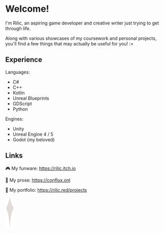 # Welcome! 
I'm Rilic, an aspiring game developer and creative writer just trying to get through life.

Along with various showcases of my coursework and personal projects, you'll find a few things that may actually be useful for you! :>

## Experience

Languages:
- C#
- C++
- Kotlin
- Unreal Blueprints
- GDScript
- Python

Engines: 
- Unity
- Unreal Engine 4 / 5
- Godot (my beloved)

## Links

🎮 My funware: https://rilic.itch.io

🌌 My prose: https://conflux.onl

📔 My portfolio: https://rilic.red/projects

<img src="pascal-star.svg" height="100">

